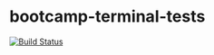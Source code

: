 # bootcamp-terminal-tests
[![Build Status](https://travis-ci.org/Asavelawayiza/bootcamp-terminal-tests.svg?branch=master)](https://travis-ci.org/Asavelawayiza/bootcamp-terminal-tests)
